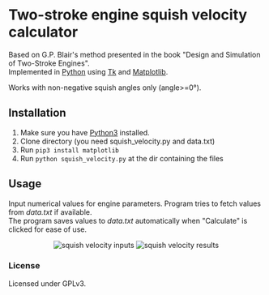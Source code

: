 # Two-stroke engine squish velocity calculator

Based on G.P. Blair's method presented in the book "Design and Simulation of Two-Stroke Engines".<br />
Implemented in [Python](https://www.python.org/) using [Tk](https://docs.python.org/3/library/tk.html) and [Matplotlib](http://matplotlib.org/).

Works with non-negative squish angles only (angle>=0°).

## Installation
1. Make sure you have [Python3](https://www.python.org/downloads/) installed.
2. Clone directory (you need squish_velocity.py and data.txt)
3. Run `pip3 install matplotlib`
4. Run `python squish_velocity.py` at the dir containing the files

## Usage
Input numerical values for engine parameters. Program tries to fetch values from *data.txt* if available.<br />
The program saves values to *data.txt* automatically when "Calculate" is clicked for ease of use.

<p align="center"> 
<img alt="squish velocity inputs" src=https://i.imgur.com/NLVRF17.png>
<img alt="squish velocity results" src=https://i.imgur.com/UsFNt6K.png>
</p>

### License
Licensed under GPLv3.
